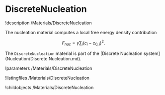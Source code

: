 
# DiscreteNucleation
!description /Materials/DiscreteNucleation

The nucleation material computes a local free energy density contribution

$$
F_{nuc} = \gamma\sum_i (c_i-c_{0,i})^2.
$$

The `DiscreteNucleation` material is part of the [Discrete Nucleation system](Nucleation/Discrete Nucleation.md).

!parameters /Materials/DiscreteNucleation

!listingfiles /Materials/DiscreteNucleation

!childobjects /Materials/DiscreteNucleation
